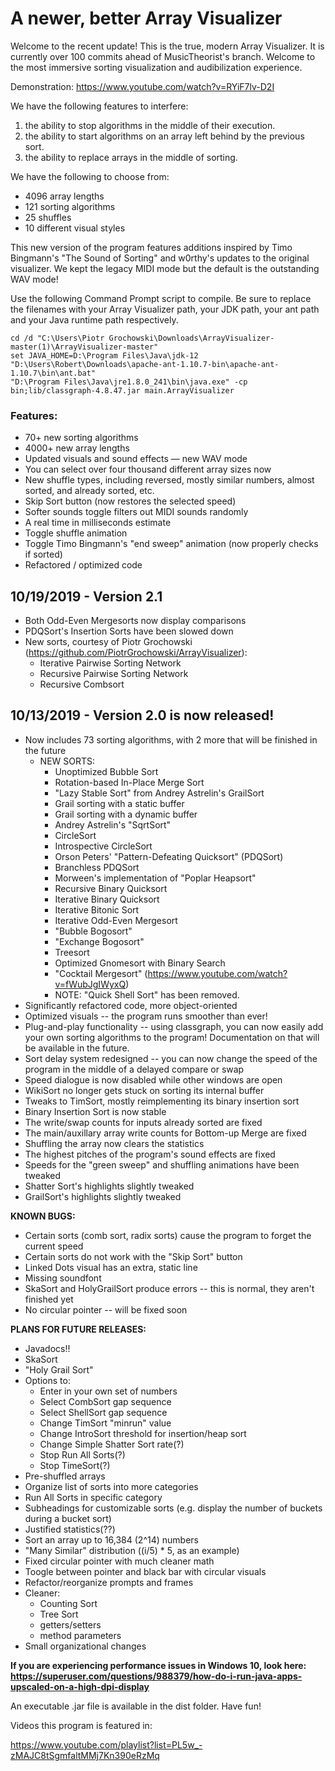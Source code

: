 # A newer, better Array Visualizer

Welcome to the recent update! This is the true, modern Array Visualizer. It is currently over 100 commits ahead of MusicTheorist's branch. Welcome to the most immersive sorting visualization and audibilization experience.

Demonstration: https://www.youtube.com/watch?v=RYiF7lv-D2I

We have the following features to interfere:

1. the ability to stop algorithms in the middle of their execution.
2. the ability to start algorithms on an array left behind by the previous sort.
3. the ability to replace arrays in the middle of sorting.

We have the following to choose from:
* 4096 array lengths
* 121 sorting algorithms
* 25 shuffles
* 10 different visual styles

This new version of the program features additions inspired by Timo Bingmann's "The Sound of Sorting" and w0rthy's updates to the original visualizer. We kept the legacy MIDI mode but the default is the outstanding WAV mode!

Use the following Command Prompt script to compile. Be sure to replace the filenames with your Array Visualizer path, your JDK path, your ant path and your Java runtime path respectively.
```
cd /d "C:\Users\Piotr Grochowski\Downloads\ArrayVisualizer-master(1)\ArrayVisualizer-master"
set JAVA_HOME=D:\Program Files\Java\jdk-12
"D:\Users\Robert\Downloads\apache-ant-1.10.7-bin\apache-ant-1.10.7\bin\ant.bat"
"D:\Program Files\Java\jre1.8.0_241\bin\java.exe" -cp bin;lib/classgraph-4.8.47.jar main.ArrayVisualizer

```

### Features:
- 70+ new sorting algorithms
- 4000+ new array lengths
- Updated visuals and sound effects — new WAV mode
- You can select over four thousand different array sizes now
- New shuffle types, including reversed, mostly similar numbers, almost sorted, and already sorted, etc.
- Skip Sort button (now restores the selected speed)
- Softer sounds toggle filters out MIDI sounds randomly
- A real time in milliseconds estimate
- Toggle shuffle animation
- Toggle Timo Bingmann's "end sweep" animation (now properly checks if sorted)
- Refactored / optimized code

## 10/19/2019 - Version 2.1
- Both Odd-Even Mergesorts now display comparisons
- PDQSort's Insertion Sorts have been slowed down
- New sorts, courtesy of Piotr Grochowski (https://github.com/PiotrGrochowski/ArrayVisualizer):
  - Iterative Pairwise Sorting Network
  - Recursive Pairwise Sorting Network
  - Recursive Combsort

## 10/13/2019 - Version 2.0 is now released!
- Now includes 73 sorting algorithms, with 2 more that will be finished in the future
  - NEW SORTS:
    - Unoptimized Bubble Sort
    - Rotation-based In-Place Merge Sort
    - "Lazy Stable Sort" from Andrey Astrelin's GrailSort
    - Grail sorting with a static buffer
    - Grail sorting with a dynamic buffer
    - Andrey Astrelin's "SqrtSort"
    - CircleSort
    - Introspective CircleSort
    - Orson Peters' "Pattern-Defeating Quicksort" (PDQSort)
    - Branchless PDQSort
    - Morween's implementation of "Poplar Heapsort"
    - Recursive Binary Quicksort
    - Iterative Binary Quicksort
    - Iterative Bitonic Sort
    - Iterative Odd-Even Mergesort
    - "Bubble Bogosort"
    - "Exchange Bogosort"
    - Treesort
    - Optimized Gnomesort with Binary Search
    - "Cocktail Mergesort" (https://www.youtube.com/watch?v=fWubJgIWyxQ)
    - NOTE: "Quick Shell Sort" has been removed.
- Significantly refactored code, more object-oriented
- Optimized visuals -- the program runs smoother than ever!
- Plug-and-play functionality -- using classgraph, you can now easily add your own sorting algorithms to the program! Documentation on that will be available in the future.
- Sort delay system redesigned -- you can now change the speed of the program in the middle of a delayed compare or swap
- Speed dialogue is now disabled while other windows are open
- WikiSort no longer gets stuck on sorting its internal buffer
- Tweaks to TimSort, mostly reimplementing its binary insertion sort
- Binary Insertion Sort is now stable
- The write/swap counts for inputs already sorted are fixed
- The main/auxillary array write counts for Bottom-up Merge are fixed
- Shuffling the array now clears the statistics
- The highest pitches of the program's sound effects are fixed
- Speeds for the "green sweep" and shuffling animations have been tweaked
- Shatter Sort's highlights slightly tweaked
- GrailSort's highlights slightly tweaked

**KNOWN BUGS:**
- Certain sorts (comb sort, radix sorts) cause the program to forget the current speed
- Certain sorts do not work with the "Skip Sort" button
- Linked Dots visual has an extra, static line
- Missing soundfont
- SkaSort and HolyGrailSort produce errors -- this is normal, they aren't finished yet
- No circular pointer -- will be fixed soon

**PLANS FOR FUTURE RELEASES:**
- Javadocs!!
- SkaSort
- "Holy Grail Sort"
- Options to:
  - Enter in your own set of numbers
  - Select CombSort gap sequence
  - Select ShellSort gap sequence
  - Change TimSort "minrun" value
  - Change IntroSort threshold for insertion/heap sort
  - Change Simple Shatter Sort rate(?)
  - Stop Run All Sorts(?)
  - Stop TimeSort(?)
- Pre-shuffled arrays
- Organize list of sorts into more categories
- Run All Sorts in specific category
- Subheadings for customizable sorts (e.g. display the number of buckets during a bucket sort)
- Justified statistics(??)
- Sort an array up to 16,384 (2^14) numbers
- "Many Similar" distribution ((i/5) * 5, as an example)
- Fixed circular pointer with much cleaner math
- Toogle between pointer and black bar with circular visuals
- Refactor/reorganize prompts and frames
- Cleaner:
  - Counting Sort
  - Tree Sort
  - getters/setters
  - method parameters
- Small organizational changes

**If you are experiencing performance issues in Windows 10, look here: https://superuser.com/questions/988379/how-do-i-run-java-apps-upscaled-on-a-high-dpi-display**

An executable .jar file is available in the dist folder. Have fun!

Videos this program is featured in:

https://www.youtube.com/playlist?list=PL5w_-zMAJC8tSgmfaltMMj7Kn390eRzMq
